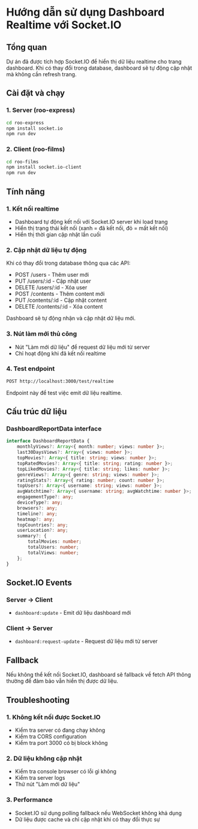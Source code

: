 # Hướng dẫn sử dụng Dashboard Realtime với Socket.IO

## Tổng quan

Dự án đã được tích hợp Socket.IO để hiển thị dữ liệu realtime cho trang dashboard. Khi có thay đổi trong database, dashboard sẽ tự động cập nhật mà không cần refresh trang.

## Cài đặt và chạy

### 1. Server (roo-express)

```bash
cd roo-express
npm install socket.io
npm run dev
```

### 2. Client (roo-films)

```bash
cd roo-films
npm install socket.io-client
npm run dev
```

## Tính năng

### 1. Kết nối realtime

-   Dashboard tự động kết nối với Socket.IO server khi load trang
-   Hiển thị trạng thái kết nối (xanh = đã kết nối, đỏ = mất kết nối)
-   Hiển thị thời gian cập nhật lần cuối

### 2. Cập nhật dữ liệu tự động

Khi có thay đổi trong database thông qua các API:

-   POST /users - Thêm user mới
-   PUT /users/:id - Cập nhật user
-   DELETE /users/:id - Xóa user
-   POST /contents - Thêm content mới
-   PUT /contents/:id - Cập nhật content
-   DELETE /contents/:id - Xóa content

Dashboard sẽ tự động nhận và cập nhật dữ liệu mới.

### 3. Nút làm mới thủ công

-   Nút "Làm mới dữ liệu" để request dữ liệu mới từ server
-   Chỉ hoạt động khi đã kết nối realtime

### 4. Test endpoint

```bash
POST http://localhost:3000/test/realtime
```

Endpoint này để test việc emit dữ liệu realtime.

## Cấu trúc dữ liệu

### DashboardReportData interface

```typescript
interface DashboardReportData {
    monthlyViews?: Array<{ month: number; views: number }>;
    last30DaysViews?: Array<{ views: number }>;
    topMovies?: Array<{ title: string; views: number }>;
    topRatedMovies?: Array<{ title: string; rating: number }>;
    topLikedMovies?: Array<{ title: string; likes: number }>;
    genreViews?: Array<{ genre: string; views: number }>;
    ratingStats?: Array<{ rating: number; count: number }>;
    topUsers?: Array<{ username: string; views: number }>;
    avgWatchtime?: Array<{ username: string; avgWatchtime: number }>;
    engagementType?: any;
    deviceType?: any;
    browsers?: any;
    timeline?: any;
    heatmap?: any;
    topCountries?: any;
    userLocation?: any;
    summary?: {
        totalMovies: number;
        totalUsers: number;
        totalViews: number;
    };
}
```

## Socket.IO Events

### Server -> Client

-   `dashboard:update` - Emit dữ liệu dashboard mới

### Client -> Server

-   `dashboard:request-update` - Request dữ liệu mới từ server

## Fallback

Nếu không thể kết nối Socket.IO, dashboard sẽ fallback về fetch API thông thường để đảm bảo vẫn hiển thị được dữ liệu.

## Troubleshooting

### 1. Không kết nối được Socket.IO

-   Kiểm tra server có đang chạy không
-   Kiểm tra CORS configuration
-   Kiểm tra port 3000 có bị block không

### 2. Dữ liệu không cập nhật

-   Kiểm tra console browser có lỗi gì không
-   Kiểm tra server logs
-   Thử nút "Làm mới dữ liệu"

### 3. Performance

-   Socket.IO sử dụng polling fallback nếu WebSocket không khả dụng
-   Dữ liệu được cache và chỉ cập nhật khi có thay đổi thực sự
